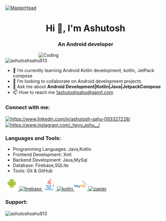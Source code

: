 [![MasterHead](https://3.bp.blogspot.com/-C3xWP-qcE9k/XDBuDBjRoOI/AAAAAAAABrk/g5rn7VDYtPIhzv9H1RJ3iCyWYXfRUU9RACLcBGAs/s1600/android-os-training-institute-sky-infotech.jpg)]()
<h1 align="center">Hi 👋, I'm Ashutosh</h1>
<h3 align="center">An Android developer</h3>
<img align="right" alt="Coding" width="400" src="https://cdn.dribbble.com/users/2131993/screenshots/4948736/thoughtworks-gif_dribbble.gif">

<p align="left"> <img src="https://komarev.com/ghpvc/?username=ashutoshsahu913&label=Profile%20views&color=0e75b6&style=flat" alt="ashutoshsahu913" /> </p>

<ul>
  <li>🌱 I’m currently learning Android Kotlin development, kotlin, JetPack compose</li>
  <li>👯 I’m looking to collaborate on Android development projects</li>
  <li>💬 Ask me about <b>Android Development|Kotlin|Java|JetpackCompose</b></li>
  <li>📫 How to reach me <a target="_blank "href="mailto:1ashutoshsahu@gamil">1ashutoshsahu@gamil.com</a></li>
</ul>
<h3 align="left">Connect with me:</h3>

<p align="left">
<a href="https://linkedin.com/in/https://www.linkedin.com/in/ashutosh-sahu-093327228/" target="blank"><img align="center" src="https://raw.githubusercontent.com/rahuldkjain/github-profile-readme-generator/master/src/images/icons/Social/linked-in-alt.svg" alt="https://www.linkedin.com/in/ashutosh-sahu-093327228/" height="30" width="40" /></a>
<a href="https://instagram.com/https://www.instagram.com/_heyy_ashu__/" target="blank"><img align="center" src="https://raw.githubusercontent.com/rahuldkjain/github-profile-readme-generator/master/src/images/icons/Social/instagram.svg" alt="https://www.instagram.com/_heyy_ashu__/" height="30" width="40" /></a>
</p>

<h3 align="left">Languages and Tools:</h3>
<ul>
    <li>Programming Languages: Java,Kotlin</li>
    <li>Frontend Development: Xml</li>
    <li>Backend Development: Java,MySql</li>
    <li>Database: Firebase,SQLite</li>
    <li>Tools: Git & GitHub</li>
</ul>
<p align="left"> <a href="https://developer.android.com" target="_blank" rel="noreferrer"> <img src="https://raw.githubusercontent.com/devicons/devicon/master/icons/android/android-original-wordmark.svg" alt="android" width="40" height="40"/> </a> <a href="https://firebase.google.com/" target="_blank" rel="noreferrer"> <img src="https://www.vectorlogo.zone/logos/firebase/firebase-icon.svg" alt="firebase" width="40" height="40"/> </a> <a href="https://www.java.com" target="_blank" rel="noreferrer"> <img src="https://raw.githubusercontent.com/devicons/devicon/master/icons/java/java-original.svg" alt="java" width="40" height="40"/> </a> <a href="https://kotlinlang.org" target="_blank" rel="noreferrer"> <img src="https://www.vectorlogo.zone/logos/kotlinlang/kotlinlang-icon.svg" alt="kotlin" width="40" height="40"/> </a> <a href="https://www.mysql.com/" target="_blank" rel="noreferrer"> <img src="https://raw.githubusercontent.com/devicons/devicon/master/icons/mysql/mysql-original-wordmark.svg" alt="mysql" width="40" height="40"/> </a> <a href="https://zapier.com" target="_blank" rel="noreferrer"> <img src="https://www.vectorlogo.zone/logos/zapier/zapier-icon.svg" alt="zapier" width="40" height="40"/> </a> </p>

<h3 align="left">Support:</h3>
<!-- <p><img align="left" src="https://github-readme-stats.vercel.app/api/top-langs?username=ashutoshsahu913&show_icons=true&locale=en&layout=compact" alt="ashutoshsahu913" /></p> -->



<p><img align="center" src="https://github-readme-streak-stats.herokuapp.com/?user=ashutoshsahu913&" alt="ashutoshsahu913" /></p>
